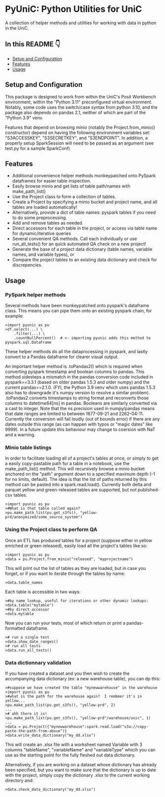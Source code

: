# PyUniC: Python Utilities for UniC

A collection of helper methods and utilities for working with data in python
in the UniC.

## In this README :point_down:

- [Setup and Configuration](#setup-and-configuration)
- [Features](#features)
- [Usage](#usage)

## Setup and Configuration

This package is designed to work from within the UniC's Posit Workbench environment, within the "Python 3.11" preconfigured virtual environment.  Notably, some code uses the switch/case syntax from python 3.10, and the package also depends on pandas 2.1, neither of which are part of the "Python 3.9" venv.

Features that depend on browsing minio (notably the Project.from_minio() constructor) depend on having the following environment variables set: "S3ACCESSKEY", "S3SECRETKEY", and "S3ENDPOINT".  In addition, a properly setup SparkSession will need to be passed as an argument (see test.py for a sample SparkConf)

## Features

- Additional convenience helper methods monkeypatched onto PySpark dataframes for easier table inspection.
- Easily browse minio and get lists of table path/names with make_path_list()
- Use the Project class to form a collection of tables.
 - Create a Project by specifying a minio bucket and project name, and all tables are loaded automatically!
 - Alternatively, provide a dict of table names: pyspark tables if you need to do some preprocessing.
 - Add and remove tables as needed.
 - Direct accessors for each table in the project, or access via table name for dynamic/iterative queries
 - Several convenient QA methods.  Call each individually or use run_all_tests() for an quick automated QA check on a new project!
 - Generate the base of a project data dictionary (table names, variable names, and variable types), or
 - Compare the project tables to an existing data dictionary and check for discrepencies.

## Usage

### PySpark helper methods

Several methods have been monkeypatched onto pyspark's dataframe class.  This means you can pipe them onto an existing pyspark chain, for example:
```
>import pyunic as pu
>df.select(...) \
    .filter(...) \
    .countNullPercent()  # <- importing pyunic adds this method to pyspark.sql.DataFrame
```
These helper methods do all the dataprocessing in pyspark, and lastly convert to a Pandas dataframe for clearer visual output.

An important helper method is .toPandas2() which is required when converting pyspark timestamp and boolean columns to pandas.  This method sidesteps a mismatch in the pandas conversion code included in pyspark==3.3.1 (based on older pandas 1.5.3 and older numpy) and the current pandas==2.1.0.  (FYI, the Python 3.9 venv which uses pandas 1.5.3 also has to downgrade it's numpy version to resolve a similar problem).  .toPandas2 converts timestamps to string format and reconverts those columns to datetime64\[ns\] in pandas.  Booleans are similarly converted via a cast to integer.  Note that the ns precision used in numpy/pandas means that date ranges are limited to between 1677-09-21 and 2262-04-11.  Currently the conversion will fail loudly (out of bounds error) if there are any dates outside this range (as can happen with typos or "magic dates" like 9999).  In a future update this behaviour may change to coersion with NaT and a warning.

### Minio table listings

In order to facilitate loading all of a project's tables at once, or simply to get a easily copy-pastable path for a table in a notebook, use the make_path_list() method.  This will recursively browse a minio bucket anchored on the "path" argument down to a specified maximum depth (-1 for no limits, default).  The idea is that the list of paths returned by this method can be pasted into a spark.read.load().  Currently both delta and parquet yellow and green-released tables are supported, but not published-csv tables.

```
>import pyunic as pu
>#What is that table called again?
>pu.make_path_list(pu.get_s3fs(), "yellow-prd/anonymized/some_source_system")
```

### Using the Project class to perform QA

Once an ETL has produced tables for a project (suppose either in yellow enriched or green released), easily load all the project's tables like so:
```
>import pyunic as pu
>data = pu.Project.from_minio("released", "myprojectname")
```
This will print out the list of tables as they are loaded, but in case you forget, or if you want to iterate through the tables by name:
```
>data.table_names
```
Each table is accessible in two ways:
```
>#by name lookup, useful for iterations or other dynamic lookups:
>data.table("mytable")
>#by direct accessor
>data.mytable
```
Now you can run your tests, most of which return or print a pandas-formatted dataframe.
```
># run a single test
>data.show_date_ranges()
># run all tests
>data.run_all_tests()
```

### Data dictionnary validation

If you have created a dataset and you then wish to create the accompanying data dictionary (ex: a new warehouse table), you can dp this:
```
>#suppose we have created the table "mynewwarehouse" in the warehouse
>import pyunic as pu
>#what is the path for the warehouse again?  I rembmer it's in yellow...
>pu.make_path_list(pu.get_s3fs(), "yellow-prd", 2)
...
># ahh there it is!
>pu.make_path_list(pu.get_s3fs(), "yellow-prd"/warehouse/unic", 1)
...
>data = pu.Project({"mynewwarehouse":spark.read.load("s3a://copy-paste-the-path-from-above")}
>data.write_data_dictionary("my_dd.xlsx")
```
This will create an .xlsx file with a worksheet named Variable with 3 columns "tableName", "variableName" and "variableType" whicih you can use as the starting point for the fully fleshed out data dictionary.

Alternatively, if you are working on a dataset whose dictionary has already been specified, but you want to make sure that the dictionary is up to date with the project, simply copy the dictionary .xlsx to the current working directory and:
```
>data.check_data_dictionary("my_dd.xlsx")
```